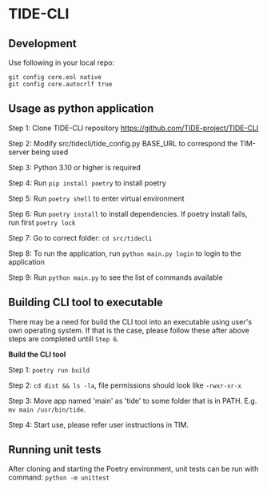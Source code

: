 # TIDE-CLI

## Development
Use following in your local repo:
```
git config core.eol native
git config core.autocrlf true
```

## Usage as python application
Step 1: Clone TIDE-CLI repository https://github.com/TIDE-project/TIDE-CLI

Step 2: Modify src/tidecli/tide_config.py BASE_URL to correspond the TIM-server being used

Step 3: Python 3.10 or higher is required

Step 4: Run `pip install poetry` to install poetry

Step 5: Run `poetry shell` to enter virtual environment 

Step 6: Run `poetry install` to install dependencies. If poetry install fails, run first `poetry lock`

Step 7: Go to correct folder: `cd src/tidecli`

Step 8: To run the application, run `python main.py login` to login to the application

Step 9: Run `python main.py` to see the list of commands available

## Building CLI tool to executable
There may be a need for build the CLI tool into an executable using user's own operating system. If that is the case, please follow these after above steps are completed untill `Step 6`.

**Build the CLI tool**

Step 1: `poetry run build`

Step 2: `cd dist && ls -la`, file permissions should look like `-rwxr-xr-x`

Step 3: Move app named 'main' as 'tide' to some folder that is in PATH. E.g. `mv main /usr/bin/tide`.

Step 4: Start use, please refer user instructions in TIM.

## Running unit tests
After cloning and starting the Poetry environment, unit tests can be run with command: `python -m unittest`

